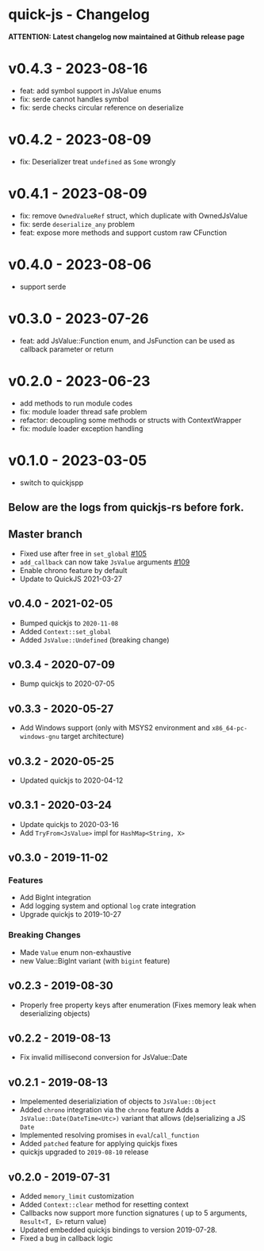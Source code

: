 # quick-js - Changelog

**ATTENTION: Latest changelog now maintained at Github release page**

# v0.4.3 - 2023-08-16

* feat: add symbol support in JsValue enums
* fix: serde cannot handles symbol
* fix: serde checks circular reference on deserialize

# v0.4.2 - 2023-08-09

* fix: Deserializer treat `undefined` as `Some` wrongly

# v0.4.1 - 2023-08-09

- fix: remove `OwnedValueRef` struct, which duplicate with OwnedJsValue
- fix: serde `deserialize_any` problem
- feat: expose more methods and support custom raw CFunction

# v0.4.0 - 2023-08-06

- support serde

# v0.3.0 - 2023-07-26

- feat: add JsValue::Function enum, and JsFunction can be used as callback parameter or return

# v0.2.0 - 2023-06-23

- add methods to run module codes
- fix: module loader thread safe problem
- refactor: decoupling some methods or structs with ContextWrapper
- fix: module loader exception handling

# v0.1.0 - 2023-03-05

- switch to quickjspp

## Below are the logs from quickjs-rs before fork.

## Master branch

- Fixed use after free in `set_global` [#105](https://github.com/theduke/quickjs-rs/issues/105)
- `add_callback` can now take `JsValue` arguments [#109](https://github.com/theduke/quickjs-rs/issues/109)
- Enable chrono feature by default
- Update to QuickJS 2021-03-27

## v0.4.0 - 2021-02-05

- Bumped quickjs to `2020-11-08`
- Added `Context::set_global`
- Added `JsValue::Undefined` (breaking change)

## v0.3.4 - 2020-07-09

- Bump quickjs to 2020-07-05

## v0.3.3 - 2020-05-27

- Add Windows support
  (only with MSYS2 environment and `x86_64-pc-windows-gnu` target architecture)

## v0.3.2 - 2020-05-25

- Updated quickjs to 2020-04-12

## v0.3.1 - 2020-03-24

- Update quickjs to 2020-03-16
- Add `TryFrom<JsValue>` impl for `HashMap<String, X>`

## v0.3.0 - 2019-11-02

### Features

- Add BigInt integration
- Add logging system and optional `log` crate integration
- Upgrade quickjs to 2019-10-27

### Breaking Changes

- Made `Value` enum non-exhaustive
- new Value::BigInt variant (with `bigint` feature)

## v0.2.3 - 2019-08-30

- Properly free property keys after enumeration
  (Fixes memory leak when deserializing objects)

## v0.2.2 - 2019-08-13

- Fix invalid millisecond conversion for JsValue::Date

## v0.2.1 - 2019-08-13

- Impelemented deserializiation of objects to `JsValue::Object`
- Added `chrono` integration via the `chrono` feature
  Adds a `JsValue::Date(DateTime<Utc>)` variant that allows (de)serializing
  a JS `Date`
- Implemented resolving promises in `eval`/`call_function`
- Added `patched` feature for applying quickjs fixes
- quickjs upgraded to `2019-08-10` release

## v0.2.0 - 2019-07-31

- Added `memory_limit` customization
- Added `Context::clear` method for resetting context
- Callbacks now support more function signatures
  ( up to 5 arguments, `Result<T, E>` return value)
- Updated embedded quickjs bindings to version 2019-07-28.
- Fixed a bug in callback logic
